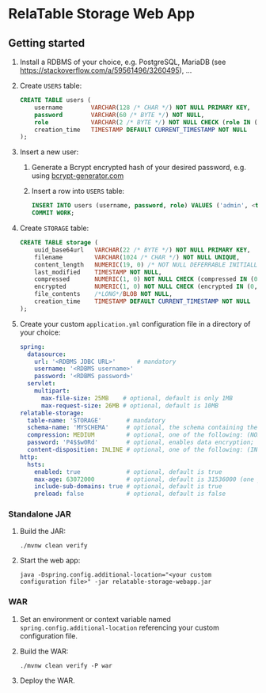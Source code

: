 RelaTable Storage Web App
=========================

## Getting started

1. Install a RDBMS of your choice, e.g. PostgreSQL, MariaDB (see https://stackoverflow.com/a/59561496/3260495), ...
2. Create `USERS` table:
   
   ```sql
   CREATE TABLE users (
       username        VARCHAR(128 /* CHAR */) NOT NULL PRIMARY KEY,
       password        VARCHAR(60 /* BYTE */) NOT NULL,
       role            VARCHAR(2 /* BYTE */) NOT NULL CHECK (role IN ('RO', 'RW')),
       creation_time   TIMESTAMP DEFAULT CURRENT_TIMESTAMP NOT NULL
   );
   ```

3. Insert a new user:
   1. Generate a Bcrypt encrypted hash of your desired password, e.g. using [bcrypt-generator.com](https://bcrypt-generator.com)
   2. Insert a row into `USERS` table:
      
      ```sql
      INSERT INTO users (username, password, role) VALUES ('admin', <the password hash>, 'RW');
      COMMIT WORK;
      ```

4. Create `STORAGE` table:
   
   ```sql
   CREATE TABLE storage (
       uuid_base64url   VARCHAR(22 /* BYTE */) NOT NULL PRIMARY KEY,
       filename         VARCHAR(1024 /* CHAR */) NOT NULL UNIQUE,
       content_length   NUMERIC(19, 0) /* NOT NULL DEFERRABLE INITIALLY DEFERRED */ CHECK (content_length >= 0),
       last_modified    TIMESTAMP NOT NULL,
       compressed       NUMERIC(1, 0) NOT NULL CHECK (compressed IN (0, 1)),
       encrypted        NUMERIC(1, 0) NOT NULL CHECK (encrypted IN (0, 1)),
       file_contents    /*LONG*/BLOB NOT NULL,
       creation_time    TIMESTAMP DEFAULT CURRENT_TIMESTAMP NOT NULL
   );
   ```

5. Create your custom `application.yml` configuration file in a directory of your choice:
   
   ```yml
   spring:
     datasource:
       url: '<RDBMS JDBC URL>'      # mandatory
       username: '<RDBMS username>'
       password: '<RDBMS password>'
     servlet:
       multipart:
         max-file-size: 25MB    # optional, default is only 1MB
         max-request-size: 26MB # optional, default is 10MB
   relatable-storage:
     table-name: 'STORAGE'       # mandatory
     schema-name: 'MYSCHEMA'     # optional, the schema containing the STORAGE table; omit if no schema prefix is needed
     compression: MEDIUM         # optional, one of the following: (NONE|LOW|MEDIUM|HIGH); default is LOW
     password: 'P4$$w0Rd'        # optional, enables data encryption; default is null (no encryption)
     content-disposition: INLINE # optional, one of the following: (INLINE|ATTACHMENT); default is ATTACHMENT
   http:
     hsts:
       enabled: true             # optional, default is true
       max-age: 63072000         # optional, default is 31536000 (one year)
       include-sub-domains: true # optional, default is true
       preload: false            # optional, default is false
   ```

### Standalone JAR

1. Build the JAR:
   
   ```console
   ./mvnw clean verify
   ```

2. Start the web app:
   
   ```console
   java -Dspring.config.additional-location="<your custom configuration file>" -jar relatable-storage-webapp.jar
   ```

### WAR

1. Set an environment or context variable named `spring.config.additional-location` referencing your custom configuration file.
2. Build the WAR:
   
   ```console
   ./mvnw clean verify -P war
   ```

3. Deploy the WAR.

